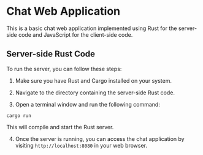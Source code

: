 # Chat Web Application

This is a basic chat web application implemented using Rust for the server-side code and JavaScript for the client-side code.

## Server-side Rust Code

To run the server, you can follow these steps:

1. Make sure you have Rust and Cargo installed on your system.

2. Navigate to the directory containing the server-side Rust code.

3. Open a terminal window and run the following command:


```shell
cargo run
```

This will compile and start the Rust server.

4. Once the server is running, you can access the chat application by visiting `http://localhost:8080` in your web browser.
